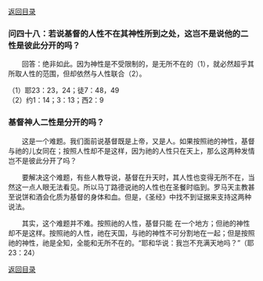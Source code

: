 [返回目录](000.md)

### 问四十八：若说基督的人性不在其神性所到之处，这岂不是说他的二性是彼此分开的吗？
<p>
　　回答：绝非如此。因为神性是不受限制的，是无所不在的（1），就必然超乎其所取人性的范围，但却依然与人性联合（2）。
</p>

（1）耶23：23，24；徒7：48，49<br/>
（2）约1：14；3：13；西2：9<br/>

### 基督神人二性是分开的吗？
<p>
　　这是一个难题。我们面前说基督既是上帝，又是人。如果按照祂的神性，基督与祂的儿女同在；按照人性却不是这样，因为祂的人性只在天上，那么这两种发情岂不是彼此分开了吗？<br/>

&emsp;&emsp;要解决这个难题，有些人教导说，基督在升天时，其人性也变得无所不在，当然这一点人眼无法看见。所以马丁路德说祂的人性也在圣餐时临到。罗马天主教甚至说饼和酒会化质为基督的身体和血。但是，《圣经》中找不到证据来支持这两种说法。 <br/>

&emsp;&emsp;其实，这个难题并不难。按照祂的人性，基督只能 在一个地方；但祂的神性却不是这样。按照祂的人性，祂在天国，与祂的神性不可分割地在一起；但是按照祂的神性，祂是全知，全能和无所不在的。“耶和华说：我岂不充满天地吗？”（耶23：24） <br/>
</p>

[返回目录](000.md)